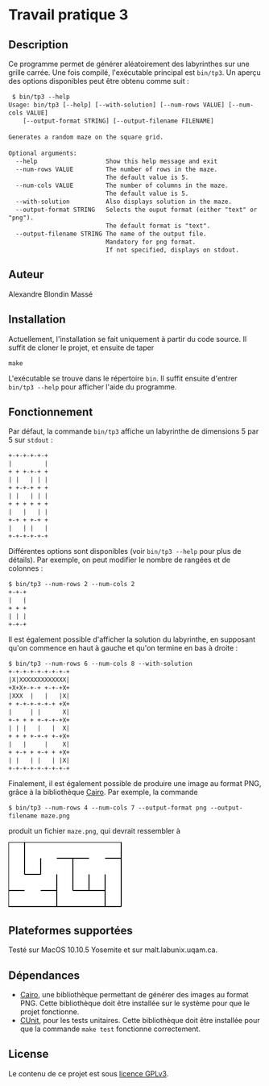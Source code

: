 # Travail pratique 3

## Description

Ce programme permet de générer aléatoirement des labyrinthes sur une grille
carrée. Une fois compilé, l'exécutable principal est ``bin/tp3``. Un aperçu des
options disponibles peut être obtenu comme suit :

~~~
 $ bin/tp3 --help                                                              
Usage: bin/tp3 [--help] [--with-solution] [--num-rows VALUE] [--num-cols VALUE] 
    [--output-format STRING] [--output-filename FILENAME]                      
                                                                               
Generates a random maze on the square grid.                                    
                                                                               
Optional arguments:                                                            
  --help                   Show this help message and exit                     
  --num-rows VALUE         The number of rows in the maze.                     
                           The default value is 5.                             
  --num-cols VALUE         The number of columns in the maze.                  
                           The default value is 5.                             
  --with-solution          Also displays solution in the maze.                 
  --output-format STRING   Selects the ouput format (either "text" or "png").  
                           The default format is "text".                       
  --output-filename STRING The name of the output file.                        
                           Mandatory for png format.                           
                           If not specified, displays on stdout.               
~~~
                                                                               

## Auteur

Alexandre Blondin Massé

## Installation

Actuellement, l'installation se fait uniquement à partir du code source. Il
suffit de cloner le projet, et ensuite de taper

~~~
make
~~~

L'exécutable se trouve dans le répertoire `bin`. Il suffit ensuite d'entrer
`bin/tp3 --help` pour afficher l'aide du programme.

## Fonctionnement

Par défaut, la commande `bin/tp3` affiche un labyrinthe de dimensions 5 par 5
sur `stdout` :

~~~
+-+-+-+-+-+
|         |
+ + +-+-+ +
| |   | | |
+ +-+-+ + +
| |   | | |
+ + + + + +
|   |   | |
+-+ + +-+ +
|   | |   |
+-+-+-+-+-+
~~~

Différentes options sont disponibles (voir `bin/tp3 --help` pour plus de
détails). Par exemple, on peut modifier le nombre de rangées et de colonnes :

~~~
$ bin/tp3 --num-rows 2 --num-cols 2
+-+-+
|   |
+ + +
| | |
+-+-+
~~~

Il est également possible d'afficher la solution du labyrinthe, en supposant
qu'on commence en haut à gauche et qu'on termine en bas à droite :

~~~
$ bin/tp3 --num-rows 6 --num-cols 8 --with-solution
+-+-+-+-+-+-+-+-+
|X|XXXXXXXXXXXXX|
+X+X+-+-+ +-+-+X+
|XXX  |   |   |X|
+ +-+-+-+-+-+ +X+
|     | |      X|
+-+ + + +-+-+-+X+
| | |   |   |  X|
+ + + +-+-+ +-+X+
|   |     |    X|
+ +-+ + +-+ + +X+
| |   | |   | |X|
+-+-+-+-+-+-+-+-+
~~~

Finalement, il est également possible de produire une image au format PNG,
grâce à la bibliothèque [Cairo](http://cairo.org/). Par exemple, la commande

~~~
$ bin/tp3 --num-rows 4 --num-cols 7 --output-format png --output-filename maze.png
~~~

produit un fichier `maze.png`, qui devrait ressembler à

![](images/maze.png)

## Plateformes supportées

Testé sur MacOS 10.10.5 Yosemite et sur malt.labunix.uqam.ca.

## Dépendances

- [Cairo](http://cairo.org/), une bibliothèque permettant de générer des images
  au format PNG. Cette bibliothèque doit être installée sur le système pour que
  le projet fonctionne.
- [CUnit](http://cunit.sourceforge.net/), pour les tests unitaires. Cette
  bibliothèque doit être installée pour que la commande `make test` fonctionne
  correctement.

## License

Le contenu de ce projet est sous [licence GPLv3](https://www.gnu.org/licenses/gpl-3.0.en.html).
